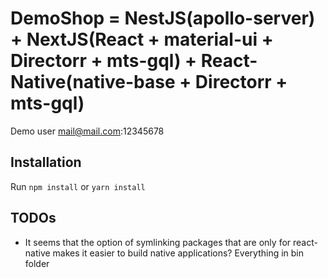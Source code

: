 # DemoShop = NestJS(apollo-server) + NextJS(React + material-ui + Directorr + mts-gql) + React-Native(native-base + Directorr + mts-gql)

Demo user mail@mail.com:12345678

## Installation

Run `npm install` or `yarn install`

## TODOs

* It seems that the option of symlinking packages that are only for react-native makes it easier to build native applications? Everything in bin folder
